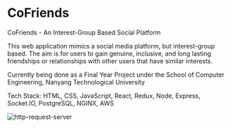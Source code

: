 # CoFriends 

CoFriends - An Interest-Group Based Social Platform

This web application mimics a social media platform, but interest-group based.
The aim is for users to gain genuine, inclusive, and long lasting friendships or relationships with other users that have similar interests.

Currently being done as a Final Year Project under the School of Computer Engineering, Nanyang Technological University

Tech Stack:
HTML, CSS, JavaScript, React, Redux, Node, Express, Socket.IO, PostgreSQL, NGINX, AWS


![http-request-server](https://user-images.githubusercontent.com/50524862/112049391-8353ff80-8b8a-11eb-9e7b-c96520b5384b.png)
